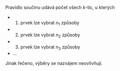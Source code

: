 Pravidlo součinu udává počet všech $k$-tic, u kterých
- 1. prvek lze vybrat $n_1$ způsoby
- 2. prvek lze vybrat $n_2$ způsoby
- 3. prvek lze vybrat $n_3$ způsoby
- ...

Jinak řečeno, výběry se nazvájem neovlivňují.